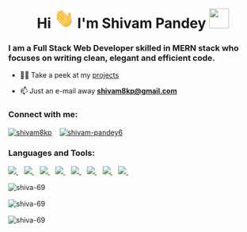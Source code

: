 <h1 align="center">Hi <img src="https://raw.githubusercontent.com/ABSphreak/ABSphreak/master/gifs/Hi.gif" width="40" height="40" /> I'm Shivam Pandey
<img src="https://camo.githubusercontent.com/d3359cb00ab0b5ed8f2e1fe3fceb4fbaf3b614340f8c0db99c17b9f50b351770/68747470733a2f2f656d6f6a69732e736c61636b6d6f6a69732e636f6d2f656d6f6a69732f696d616765732f313533313834393433302f343234362f626c6f622d73756e676c61737365732e6769663f31353331383439343330" width="40" height="40" />
</h1>
<h3 align="left">I am a Full Stack Web Developer skilled in MERN stack who focuses on writing clean, elegant and efficient code.</h3>

<!-- <p align="left"> <img src="https://komarev.com/ghpvc/?username=shiva-69&label=Profile%20views&color=0e75b6&style=flat" alt="shiva-69" /> </p> -->

<!-- <p align="left"> <a href="https://github.com/ryo-ma/github-profile-trophy"><img src="https://github-profile-trophy.vercel.app/?username=shiva-69" alt="shiva-69" /></a> </p> -->

- 👨‍💻 Take a peek at my [projects](https://portfolio-shivamp.netlify.app/)

- 📫 Just an e-mail away **shivam8kp@gmail.com**

<!-- - 📄 Know in detail about my experiences [https://drive.google.com/file/d/1LN7ROJbiMf1JGK0kz0aOAyLo59p5YXN8/view?usp=sharing](https://drive.google.com/file/d/1LN7ROJbiMf1JGK0kz0aOAyLo59p5YXN8/view?usp=sharing) -->

<!-- [![Shivam's GitHub stats](https://github-readme-stats.vercel.app/api?username=shiva-69)](https://github.com/shiva-69/github-readme-stats) -->

<!-- ![Top Langs](https://github-readme-stats.vercel.app/api/top-langs/?username=shiva-69&hide=php&layout=compact) -->

<h3 align="left">Connect with me:</h3>
<p align="left">
<a href="https://twitter.com/shivam8kp" target="blank"><img align="center" src="https://raw.githubusercontent.com/rahuldkjain/github-profile-readme-generator/master/src/images/icons/Social/twitter.svg" alt="shivam8kp" height="30" width="40" /></a> &nbsp;&nbsp;
<a href="https://linkedin.com/in/shivam-pandey6" target="blank"><img align="center" src="https://raw.githubusercontent.com/rahuldkjain/github-profile-readme-generator/master/src/images/icons/Social/linked-in-alt.svg" alt="shivam-pandey6" height="30" width="40" /></a>
</p>

<h3 align="left">Languages and Tools:</h3>
<p align="left">
<a href="https://reactjs.org/" target="_blank" rel="noreferrer"><img src="https://img.icons8.com/office/40/000000/react.png"/> </a>&nbsp;&nbsp;
<a href="https://redux.js.org" target="_blank" rel="noreferrer"><img src="https://img.icons8.com/color/48/000000/redux.png"/> </a>&nbsp;&nbsp;
<a href=""><img src="https://img.icons8.com/color/48/000000/chakra-ui.png"/> </a> &nbsp;&nbsp;
<a href="https://developer.mozilla.org/en-US/docs/Web/JavaScript" target="_blank" rel="noreferrer"><img src="https://img.icons8.com/color/48/000000/javascript--v1.png"/> </a> &nbsp;&nbsp;
<a href="https://www.w3.org/html/" target="_blank" rel="noreferrer"><img src="https://img.icons8.com/color/48/000000/html-5--v1.png"/> </a>&nbsp;&nbsp;
 <a href="https://www.w3schools.com/css/" target="_blank" rel="noreferrer"><img src="https://img.icons8.com/color/48/000000/css3.png"/> </a>&nbsp;&nbsp;
<a href="https://www.mongodb.com/" target="_blank" rel="noreferrer"><img src="https://img.icons8.com/external-tal-revivo-shadow-tal-revivo/48/000000/external-mongodb-a-cross-platform-document-oriented-database-program-logo-shadow-tal-revivo.png"/> </a> &nbsp;&nbsp;
<a href="https://nodejs.org" target="_blank" rel="noreferrer"> <img src="https://img.icons8.com/fluency/48/000000/node-js.png"/> </a>&nbsp;&nbsp;




<p><img align="center" src="https://github-readme-stats.vercel.app/api/top-langs/?username=shiva-69&hide=php&layout=compact&theme=radical" alt="shiva-69" height="50%" width="50%" /></p>

<p><img align="center" src="https://github-readme-stats.vercel.app/api?username=shiva-69&show_icons=true&locale=en&theme=radical" alt="shiva-69" height="50%" width="50%" /></p>

<p><img align="center" src="https://github-readme-streak-stats.herokuapp.com/?user=shiva-69&theme=radical" alt="shiva-69" height="50%" width="50%"/></p>
